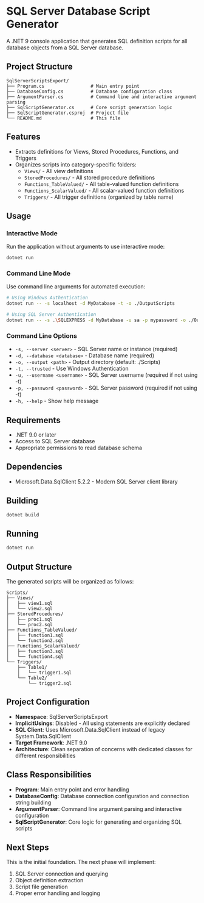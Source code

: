 # SQL Server Database Script Generator

A .NET 9 console application that generates SQL definition scripts for all database objects from a SQL Server database.

## Project Structure

```
SqlServerScriptsExport/
├── Program.cs                 # Main entry point
├── DatabaseConfig.cs          # Database configuration class
├── ArgumentParser.cs          # Command line and interactive argument parsing
├── SqlScriptGenerator.cs      # Core script generation logic
├── SqlScriptGenerator.csproj  # Project file
└── README.md                  # This file
```

## Features

- Extracts definitions for Views, Stored Procedures, Functions, and Triggers
- Organizes scripts into category-specific folders:
  - `Views/` - All view definitions
  - `StoredProcedures/` - All stored procedure definitions
  - `Functions_TableValued/` - All table-valued function definitions
  - `Functions_ScalarValued/` - All scalar-valued function definitions
  - `Triggers/` - All trigger definitions (organized by table name)

## Usage

### Interactive Mode
Run the application without arguments to use interactive mode:

```bash
dotnet run
```

### Command Line Mode
Use command line arguments for automated execution:

```bash
# Using Windows Authentication
dotnet run -- -s localhost -d MyDatabase -t -o ./OutputScripts

# Using SQL Server Authentication
dotnet run -- -s .\SQLEXPRESS -d MyDatabase -u sa -p mypassword -o ./OutputScripts
```

### Command Line Options

- `-s, --server <server>` - SQL Server name or instance (required)
- `-d, --database <database>` - Database name (required)
- `-o, --output <path>` - Output directory (default: ./Scripts)
- `-t, --trusted` - Use Windows Authentication
- `-u, --username <username>` - SQL Server username (required if not using -t)
- `-p, --password <password>` - SQL Server password (required if not using -t)
- `-h, --help` - Show help message

## Requirements

- .NET 9.0 or later
- Access to SQL Server database
- Appropriate permissions to read database schema

## Dependencies

- Microsoft.Data.SqlClient 5.2.2 - Modern SQL Server client library

## Building

```bash
dotnet build
```

## Running

```bash
dotnet run
```

## Output Structure

The generated scripts will be organized as follows:

```
Scripts/
├── Views/
│   ├── view1.sql
│   └── view2.sql
├── StoredProcedures/
│   ├── proc1.sql
│   └── proc2.sql
├── Functions_TableValued/
│   ├── function1.sql
│   └── function2.sql
├── Functions_ScalarValued/
│   ├── function3.sql
│   └── function4.sql
└── Triggers/
    ├── Table1/
    │   └── trigger1.sql
    └── Table2/
        └── trigger2.sql
```

## Project Configuration

- **Namespace**: SqlServerScriptsExport
- **ImplicitUsings**: Disabled - All using statements are explicitly declared
- **SQL Client**: Uses Microsoft.Data.SqlClient instead of legacy System.Data.SqlClient
- **Target Framework**: .NET 9.0
- **Architecture**: Clean separation of concerns with dedicated classes for different responsibilities

## Class Responsibilities

- **Program**: Main entry point and error handling
- **DatabaseConfig**: Database connection configuration and connection string building
- **ArgumentParser**: Command line argument parsing and interactive configuration
- **SqlScriptGenerator**: Core logic for generating and organizing SQL scripts

## Next Steps

This is the initial foundation. The next phase will implement:
1. SQL Server connection and querying
2. Object definition extraction
3. Script file generation
4. Proper error handling and logging